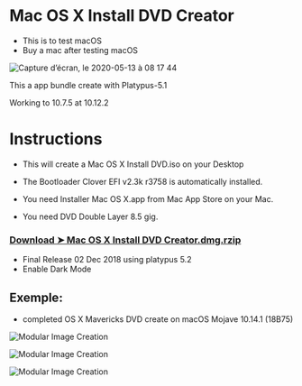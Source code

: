 # Mac OS X Install DVD Creator
- This is to test macOS
- Buy a mac after testing macOS


![Capture d’écran, le 2020-05-13 à 08 17 44](https://user-images.githubusercontent.com/6248794/81811476-acc7e780-94f2-11ea-85d8-696a00df1eb6.png)

This a app bundle create with Platypus-5.1
 
Working to 10.7.5 at 10.12.2  

# Instructions

- This will create a Mac OS X Install DVD.iso on your Desktop

- The Bootloader Clover EFI v2.3k r3758 is automatically installed.

- You need Installer Mac OS X.app from Mac App Store on your Mac.

- You need DVD Double Layer 8.5 gig.

### [Download ➤ Mac OS X Install DVD Creator.dmg.rzip](https://github.com/chris1111/Mac-OSX-Install-DVD-Creator/releases/tag/V-1)
- Final Release 02 Dec 2018 using platypus 5.2
- Enable Dark Mode


## Exemple:
- completed OS X Mavericks DVD create on macOS Mojave 10.14.1 (18B75)

![Modular Image Creation](https://i25.servimg.com/u/f25/18/50/18/69/captu353.png)

![Modular Image Creation](https://i25.servimg.com/u/f25/18/50/18/69/captu354.png)

![Modular Image Creation](https://i25.servimg.com/u/f25/18/50/18/69/captu355.png)






 
